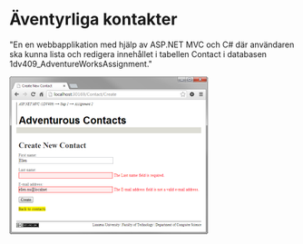 # Äventyrliga kontakter #

"En en webbapplikation med hjälp av ASP.NET MVC och C# där användaren ska kunna lista och redigera innehållet i tabellen Contact i databasen 1dv409_AdventureWorksAssignment."

![ScreenShot](README.png)

